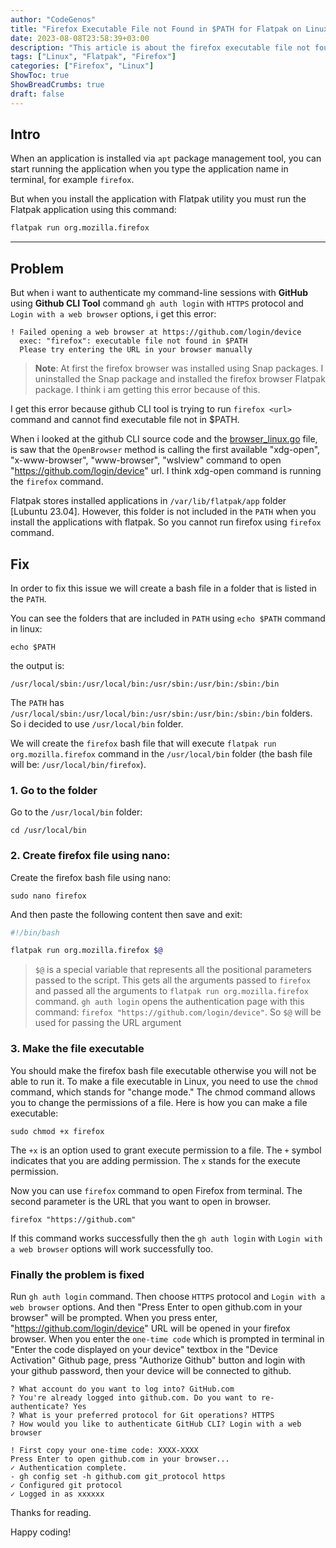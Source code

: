 ```yaml
---
author: "CodeGenos"
title: "Firefox Executable File not Found in $PATH for Flatpak on Linux"
date: 2023-08-08T23:58:39+03:00
description: "This article is about the firefox executable file not found in $PATH error fix when firefox is installed with flatpak."
tags: ["Linux", "Flatpak", "Firefox"]
categories: ["Firefox", "Linux"]
ShowToc: true
ShowBreadCrumbs: true
draft: false
---
```


## Intro
When an application is installed via `apt` package management tool, you can start running the application when you type the application name in terminal, for example `firefox`.

But when you install the application with Flatpak utility you must run the Flatpak application using this command:

```bash
flatpak run org.mozilla.firefox
```

---

## Problem
But when i want to authenticate my command-line sessions with **GitHub** using **Github CLI Tool** command `gh auth login` with `HTTPS` protocol and `Login with a web browser` options, i get this error:

```text
! Failed opening a web browser at https://github.com/login/device
  exec: "firefox": executable file not found in $PATH
  Please try entering the URL in your browser manually
```

> **Note**: At first the firefox browser was installed using Snap packages. I uninstalled the Snap package and installed the firefox browser Flatpak package. I think i am getting this error because of this.

I get this error because github CLI tool is trying to run `firefox <url>` command and cannot find executable file not in $PATH. 

When i looked at the github CLI source code and the [browser_linux.go](https://github.com/cli/browser/blob/main/browser_linux.go) file, is saw that the `OpenBrowser` method is calling the first available "xdg-open", "x-www-browser", "www-browser", "wslview" command to open "https://github.com/login/device" url. I think xdg-open command is running the `firefox` command.

Flatpak stores installed applications in `/var/lib/flatpak/app` folder [Lubuntu 23.04]. However, this folder is not included in the `PATH` when you install the applications with flatpak. So you cannot run firefox using `firefox` command.

## Fix

In order to fix this issue we will create a bash file in a folder that is listed in the `PATH`.

You can see the folders that are included in `PATH` using  `echo $PATH` command in linux:

```console
echo $PATH
```

the output is:

```console
/usr/local/sbin:/usr/local/bin:/usr/sbin:/usr/bin:/sbin:/bin
```

The `PATH` has `/usr/local/sbin:/usr/local/bin:/usr/sbin:/usr/bin:/sbin:/bin` folders. So i decided to use `/usr/local/bin` folder.

We will create the `firefox` bash file that will execute `flatpak run org.mozilla.firefox` command in the `/usr/local/bin` folder (the bash file will be: `/usr/local/bin/firefox`).

### 1. Go to the folder

Go to the `/usr/local/bin` folder:

```console
cd /usr/local/bin
```

### 2. Create firefox file using nano:

Create the firefox bash file using nano:

```console
sudo nano firefox
```

And then paste the following content then save and exit:

```bash
#!/bin/bash

flatpak run org.mozilla.firefox $@
```

>`$@` is a special variable that represents all the positional parameters passed to the script. This gets all the arguments passed to `firefox` and passed all the arguments to `flatpak run org.mozilla.firefox` command. `gh auth login` opens the authentication page with this command: `firefox "https://github.com/login/device"`. So `$@` will be used for passing the URL argument

### 3. Make the file executable

You should make the firefox bash file executable otherwise you will not be able to run it. To make a file executable in Linux, you need to use the `chmod` command, which stands for "change mode." The chmod command allows you to change the permissions of a file. Here is how you can make a file executable:

```console
sudo chmod +x firefox
```

The `+x` is an option used to grant execute permission to a file. The `+` symbol indicates that you are adding permission. The `x` stands for the execute permission.

Now you can use `firefox` command to open Firefox from terminal. The second parameter is the URL that you want to open in browser.

```console
firefox "https://github.com"
```

If this command works successfully then the `gh auth login` with `Login with a web browser` options will work successfully too.

### Finally the problem is fixed

Run `gh auth login` command. Then choose `HTTPS` protocol and `Login with a web browser` options. And then "Press Enter to open github.com in your browser" will be prompted. When you press enter, "https://github.com/login/device" URL will be opened in your firefox browser. When you enter the `one-time code` which is prompted in terminal in "Enter the code displayed on your device" textbox in the "Device Activation" Github page, press "Authorize Github" button and login with your github password, then your device will be connected to github. 

```console
? What account do you want to log into? GitHub.com
? You're already logged into github.com. Do you want to re-authenticate? Yes
? What is your preferred protocol for Git operations? HTTPS
? How would you like to authenticate GitHub CLI? Login with a web browser

! First copy your one-time code: XXXX-XXXX
Press Enter to open github.com in your browser... 
✓ Authentication complete.
- gh config set -h github.com git_protocol https
✓ Configured git protocol
✓ Logged in as xxxxxx
```

Thanks for reading.

Happy coding!

